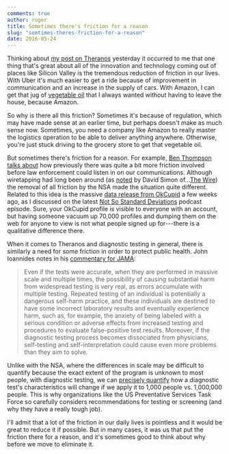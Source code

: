 ```yaml
---
comments: true
author: roger
title: Sometimes there's friction for a reason
slug: "somtimes-theres-friction-for-a-reason"
date: 2016-05-24
---
```


Thinking about [my post on Theranos](http://simplystatistics.org/2016/05/23/update-on-theranos/) yesterday it occurred to me that one thing that's great about all of the innovation and technology coming out of places like Silicon Valley is the tremendous reduction of friction in our lives. With Uber it's much easier to get a ride because of improvement in communication and an increase in the supply of cars. With Amazon, I can get that jug of [vegetable oil](http://www.amazon.com/Wesson-Pure-100%25-Natural-Vegetable/dp/B007F1KVX8/ref=sr_1_2_a_it?ie=UTF8&qid=1464092378&sr=8-2&keywords=vegetable+oil) that I always wanted without having to leave the house, because Amazon.

So why is there all this friction? Sometimes it's because of regulation, which may have made sense at an earlier time, but perhaps doesn't make as much sense now. Sometimes, you need a company like Amazon to really master the logistics operation to be able to deliver anything anywhere. Otherwise, you're just stuck driving to the grocery store to get that vegetable oil. 

But sometimes there's friction for a reason. For example, [Ben Thompson talks about](https://stratechery.com/2013/friction/) how previously there was quite a bit more friction involved before law enforcement could listen in on our communications. Although wiretapping had long been around (as [noted](http://davidsimon.com/we-are-shocked-shocked/) by David Simon of...[The Wire](http://www.hbo.com/the-wire)) the removal of all friction by the NSA made the situation quite different. Related to this idea is the massive [data release from OkCupid](http://www.vox.com/2016/5/12/11666116/70000-okcupid-users-data-release) a few weeks ago, as I discussed on the latest [Not So Standard Deviations](https://soundcloud.com/nssd-podcast/episode-16-the-silicon-valley-episode) podcast episode. Sure, your OkCupid profile is visible to everyone with an account, but having someone vacuum up 70,000 profiles and dumping them on the web for anyone to view is not what people signed up for---there is a qualitative difference there.

When it comes to Theranos and diagnostic testing in general, there is similarly a need for some friction in order to protect public health. John Ioannides notes in his [commentary for JAMA](http://jama.jamanetwork.com/article.aspx?articleid=2524161#.Vz-lkeuAj9p.twitter):

> Even if the tests were accurate, when they are performed in massive scale and multiple times, the possibility of causing substantial harm from widespread testing is very real, as errors accumulate with multiple testing. Repeated testing of an individual is potentially a dangerous self-harm practice, and these individuals are destined to have some incorrect laboratory results and eventually experience harm, such as, for example, the anxiety of being labeled with a serious condition or adverse effects from increased testing and procedures to evaluate false-positive test results. Moreover, if the diagnostic testing process becomes dissociated from physicians, self-testing and self-interpretation could cause even more problems than they aim to solve.

Unlike with the NSA, where the differences in scale may be difficult to quantify because the exact extent of the program is unknown to most people, with diagnostic testing, we can [precisely quantify](https://en.wikipedia.org/wiki/Bayes%27_theorem) how a diagnostic test's characteristics will change if we apply it to 1,000 people vs. 1,000,000 people. This is why organizations like the US Preventative Services Task Force so carefully considers recommendations for testing or screening (and why they have a really tough job). 

I'll admit that a lot of the friction in our daily lives is pointless and it would be great to reduce it if possible. But in many cases, it was us that put the friction there for a reason, and it's sometimes good to think about why before we move to eliminate it.
